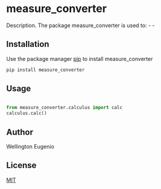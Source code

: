 # measure_converter

Description. 
The package measure_converter is used to:
	- 
	-

## Installation

Use the package manager [pip](https://pip.pypa.io/en/stable/) to install measure_converter

```bash
pip install measure_converter
```

## Usage

```python - conversão de valores

from measure_converter.calculus import calc
calculus.calc()
```

## Author
Wellington Eugenio

## License
[MIT](https://choosealicense.com/licenses/mit/)